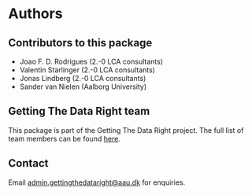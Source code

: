 # Authors

## Contributors to this package
* Joao F. D. Rodrigues (2.-0 LCA consultants)
* Valentin Starlinger (2.-0 LCA consultants)
* Jonas Lindberg (2.-0 LCA consultants)
* Sander van Nielen (Aalborg University)

## Getting The Data Right team
This package is part of the Getting The Data Right project. The full list of team members can be found [here](http://bonsai.pages.coderefinery.org/documentation/miscellaneous/authors.html). 

## Contact
Email [admin.gettingthedataright@aau.dk](mailto:admin.gettingthedataright@aau.dk) for enquiries.
